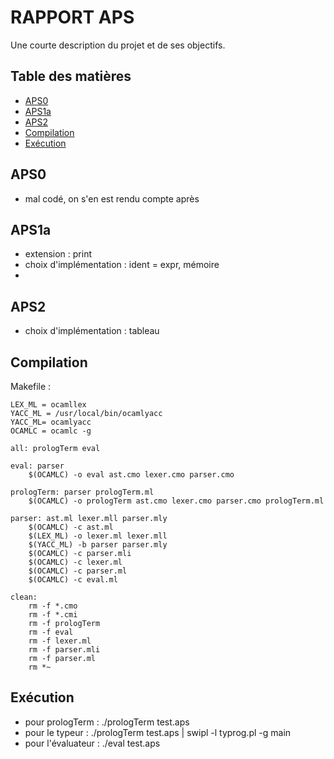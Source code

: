 # RAPPORT APS

Une courte description du projet et de ses objectifs.

## Table des matières

- [APS0](#APS0)
- [APS1a](#APS1a)
- [APS2](#APS2)
- [Compilation](#Compilation)
- [Exécution](#Exécution)


## APS0
- mal codé, on s'en est rendu compte après 


## APS1a
- extension : print 
- choix d'implémentation : ident = expr, mémoire
- 


## APS2
- choix d'implémentation : tableau


## Compilation

Makefile :
```
LEX_ML = ocamllex
YACC_ML = /usr/local/bin/ocamlyacc
YACC_ML= ocamlyacc
OCAMLC = ocamlc -g
 
all: prologTerm eval

eval: parser
	$(OCAMLC) -o eval ast.cmo lexer.cmo parser.cmo
	
prologTerm: parser prologTerm.ml
	$(OCAMLC) -o prologTerm ast.cmo lexer.cmo parser.cmo prologTerm.ml

parser: ast.ml lexer.mll parser.mly 
	$(OCAMLC) -c ast.ml
	$(LEX_ML) -o lexer.ml lexer.mll
	$(YACC_ML) -b parser parser.mly
	$(OCAMLC) -c parser.mli
	$(OCAMLC) -c lexer.ml
	$(OCAMLC) -c parser.ml
	$(OCAMLC) -c eval.ml

clean:
	rm -f *.cmo
	rm -f *.cmi
	rm -f prologTerm
	rm -f eval
	rm -f lexer.ml
	rm -f parser.mli
	rm -f parser.ml
	rm *~
```


## Exécution 

- pour prologTerm : ./prologTerm test.aps
- pour le typeur : ./prologTerm test.aps | swipl -l typrog.pl -g main
- pour l'évaluateur : ./eval test.aps
